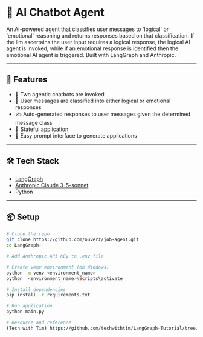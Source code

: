 # 🤖 AI Chatbot Agent

An AI-powered agent that classifies user messages to 'logical' or 'emotional'
reasoning and returns responses based on that classification. 
If the llm ascertains the user input requires a logical response, the logical AI agent is invoked, while
if an emotional response is identified then the emotional AI agent is triggered.
Built with LangGraph and Anthropic.

---

## 🚀 Features

- 📄 Two agentic chatbots are invoked
- 📄 User messages are classified into either logical or emotional responses
- ✍️ Auto-generated responses to user messages given the determined message class 
- 🧠 Stateful application
- 💬 Easy prompt interface to generate applications

---

## 🛠 Tech Stack

- [LangGraph](https://www.langgraph.com/)
- [Anthropic Claude 3-5-sonnet](https://www.anthropic.com/claude)
- Python

---

## 📦 Setup

```bash
# Clone the repo
git clone https://github.com/ouverz/job-agent.git
cd LangGraph-

# Add Anthropic API KEy to .env file

# Create venv environment (on Windows)
python -m venv <environment_name>
python  <environment_name>\Scripts\activate

# Install dependencies
pip install -r requirements.txt

# Run application
python main.py

# Resource and reference
(Tech with Tim) https://github.com/techwithtim/LangGraph-Tutorial/tree/main
